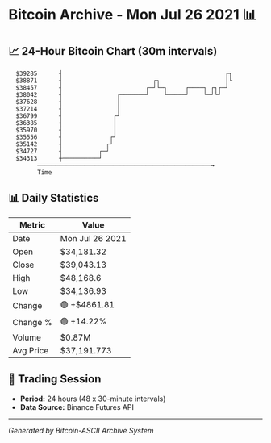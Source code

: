 # Bitcoin Archive - Mon Jul 26 2021 📊

## 📈 24-Hour Bitcoin Chart (30m intervals)

```
  $39285      ┤                                             ┌┐ 
  $38871      ┤                         ┌┐                  │└ 
  $38457      ┤                       ┌─┘└─┐     ┌────┐ ┌┐┌─┘  
  $38042      ┤               ┌───────┘    └─────┘    └─┘└┘    
  $37628      ┤               │                                
  $37214      ┤               │                                
  $36799      ┤              ┌┘                                
  $36385      ┤              │                                 
  $35970      ┤              │                                 
  $35556      ┤             ┌┘                                 
  $35142      ┤            ┌┘                                  
  $34727      ┤          ┌─┘                                   
  $34313      ┼──────────┘                                     
        ────────────────────────────────────────────────→
        Time
```

## 📊 Daily Statistics

| Metric | Value |
|--------|-------|
| Date | Mon Jul 26 2021 |
| Open | $34,181.32 |
| Close | $39,043.13 |
| High | $48,168.6 |
| Low | $34,136.93 |
| Change | 🟢 +$4861.81 |
| Change % | 🟢 +14.22% |
| Volume | $0.87M |
| Avg Price | $37,191.773 |

## 📅 Trading Session

- **Period:** 24 hours (48 x 30-minute intervals)
- **Data Source:** Binance Futures API

---
*Generated by Bitcoin-ASCII Archive System*
